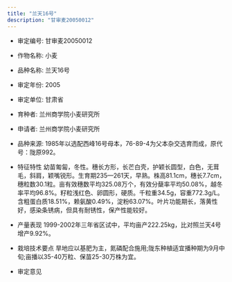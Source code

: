 ```yaml
---
title: "兰天16号"
description: "甘审麦20050012"
---
```

* 审定编号:  甘审麦20050012

*  作物名称:  小麦

*  品种名称:  兰天16号

*  审定年份:  2005

*  审定单位:  甘肃省

* 育种者:  兰州商学院小麦研究所

*  申请者:  兰州商学院小麦研究所

*  品种来源:  1985年以选配西峰16号母本，76-89-4为父本杂交选育而成，原代号：陇原992。

*  特征特性
幼苗匍匐，冬性。穗长方形，长芒白壳，护颖长圆型，白色，无茸毛，斜肩，颖嘴锐形。生育期235—261天，早熟。株高81.1cm，穗长7.7cm，穗粒数30.1粒。亩有效穗数平均325.08万个，有效分蘖率平均50.08%，越冬率平均96.8%。籽粒浅红色、卵圆形，硬质。千粒重34.5g，容重772.3g/L。含粗蛋白质18.51%，赖氨酸0.49%，淀粉63.07%。叶片功能期长，落黄性好，感染条锈病，但具有耐锈性，保产性能较好。

*  产量表现
1999-2002年三年省区试中，平均亩产222.25kg，比对照兰天4号增产9.92%。

*  栽培技术要点
旱地应以基肥为主，氮磷配合施用;陇东种植适宜播种期为9月中旬;亩播以35-40万粒、保苗25-30万株为宜。

*  审定意见

